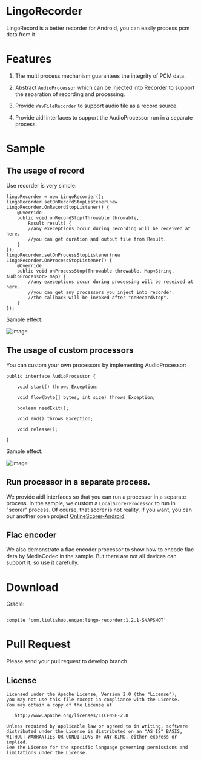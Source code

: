 # LingoRecorder

LingoRecord is a better recorder for Android, you can easily process pcm data from it.



# Features

1. The multi process mechanism guarantees the integrity of PCM data.

2. Abstract `AudioProcessor` which can be injected into Recorder to support the separation of recording and processing.

3. Provide `WavFileRecorder` to support audio file as a record source.

4. Provide aidl interfaces to support the AudioProcessor run in a separate process.

# Sample

## The usage of record

Use recorder is very simple:

```
lingoRecorder = new LingoRecorder();
lingoRecorder.setOnRecordStopListener(new LingoRecorder.OnRecordStopListener() {
    @Override
    public void onRecordStop(Throwable throwable,
        Result result) {
        //any execeptions occur during recording will be received at here.
        //you can get duration and output file from Result.
    }
});
lingoRecorder.setOnProcessStopListener(new LingoRecorder.OnProcessStopListener() {
    @Override
    public void onProcessStop(Throwable throwable, Map<String, AudioProcessor> map) {
        //any execeptions occur during processing will be received at here.
        //you can get any processors you inject into recorder.
        //the callback will be invoked after "onRecordStop".
    }
});
```

Sample effect:

![image](https://raw.githubusercontent.com/lingochamp/LingoRecorder/develop/demo/images/record.gif)

## The usage of custom processors

You can custom your own processors by implementing AudioProcessor:

```
public interface AudioProcessor {

    void start() throws Exception;

    void flow(byte[] bytes, int size) throws Exception;

    boolean needExit();

    void end() throws Exception;

    void release();

}
```

Sample effect:

![image](https://raw.githubusercontent.com/lingochamp/LingoRecorder/develop/demo/images/custom_processors.gif)

## Run processor in a separate process.

We provide aidl interfaces so that you can run a processor in a separate process. In the sample, we custom a `LocalScorerProcessor`
to run in "scorer" process. Of course, that scorer is not reality, if you want, you can our another open project [OnlineScorer-Android](https://github.com/lingochamp/OnlineScorer-Android).

## Flac encoder

We also demonstrate a flac encoder processor to show how to encode flac data by MediaCodec in the sample. But there are not all devices can support it, so use it carefully.

# Download

Gradle:

```

compile 'com.liulishuo.engzo:lingo-recorder:1.2.1-SNAPSHOT'

```

# Pull Request
Please send your pull request to develop branch.

License
-------

    Licensed under the Apache License, Version 2.0 (the "License");
    you may not use this file except in compliance with the License.
    You may obtain a copy of the License at

       http://www.apache.org/licenses/LICENSE-2.0

    Unless required by applicable law or agreed to in writing, software
    distributed under the License is distributed on an "AS IS" BASIS,
    WITHOUT WARRANTIES OR CONDITIONS OF ANY KIND, either express or implied.
    See the License for the specific language governing permissions and
    limitations under the License.
